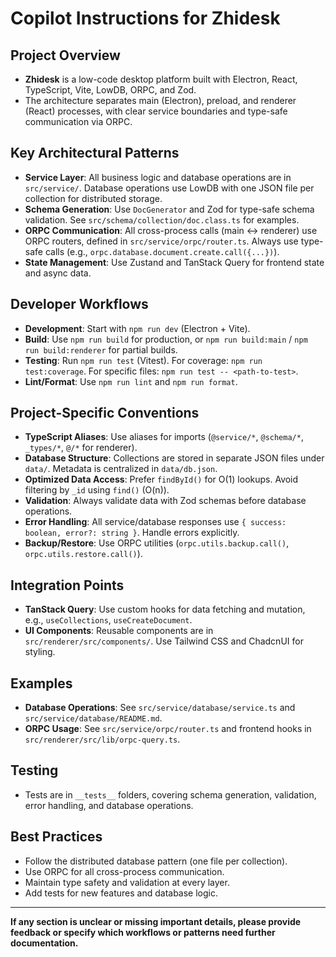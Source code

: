# Copilot Instructions for Zhidesk

## Project Overview

- **Zhidesk** is a low-code desktop platform built with Electron, React, TypeScript, Vite, LowDB, ORPC, and Zod.
- The architecture separates main (Electron), preload, and renderer (React) processes, with clear service boundaries and type-safe communication via ORPC.

## Key Architectural Patterns

- **Service Layer**: All business logic and database operations are in `src/service/`. Database operations use LowDB with one JSON file per collection for distributed storage.
- **Schema Generation**: Use `DocGenerator` and Zod for type-safe schema validation. See `src/schema/collection/doc.class.ts` for examples.
- **ORPC Communication**: All cross-process calls (main <-> renderer) use ORPC routers, defined in `src/service/orpc/router.ts`. Always use type-safe calls (e.g., `orpc.database.document.create.call({...})`).
- **State Management**: Use Zustand and TanStack Query for frontend state and async data.

## Developer Workflows

- **Development**: Start with `npm run dev` (Electron + Vite).
- **Build**: Use `npm run build` for production, or `npm run build:main` / `npm run build:renderer` for partial builds.
- **Testing**: Run `npm run test` (Vitest). For coverage: `npm run test:coverage`. For specific files: `npm run test -- <path-to-test>`.
- **Lint/Format**: Use `npm run lint` and `npm run format`.

## Project-Specific Conventions

- **TypeScript Aliases**: Use aliases for imports (`@service/*`, `@schema/*`, `_types/*`, `@/*` for renderer).
- **Database Structure**: Collections are stored in separate JSON files under `data/`. Metadata is centralized in `data/db.json`.
- **Optimized Data Access**: Prefer `findById()` for O(1) lookups. Avoid filtering by `_id` using `find()` (O(n)).
- **Validation**: Always validate data with Zod schemas before database operations.
- **Error Handling**: All service/database responses use `{ success: boolean, error?: string }`. Handle errors explicitly.
- **Backup/Restore**: Use ORPC utilities (`orpc.utils.backup.call()`, `orpc.utils.restore.call()`).

## Integration Points

- **TanStack Query**: Use custom hooks for data fetching and mutation, e.g., `useCollections`, `useCreateDocument`.
- **UI Components**: Reusable components are in `src/renderer/src/components/`. Use Tailwind CSS and ChadcnUI for styling.

## Examples

- **Database Operations**: See `src/service/database/service.ts` and `src/service/database/README.md`.
- **ORPC Usage**: See `src/service/orpc/router.ts` and frontend hooks in `src/renderer/src/lib/orpc-query.ts`.

## Testing

- Tests are in `__tests__` folders, covering schema generation, validation, error handling, and database operations.

## Best Practices

- Follow the distributed database pattern (one file per collection).
- Use ORPC for all cross-process communication.
- Maintain type safety and validation at every layer.
- Add tests for new features and database logic.

---

**If any section is unclear or missing important details, please provide feedback or specify which workflows or patterns need further documentation.**
